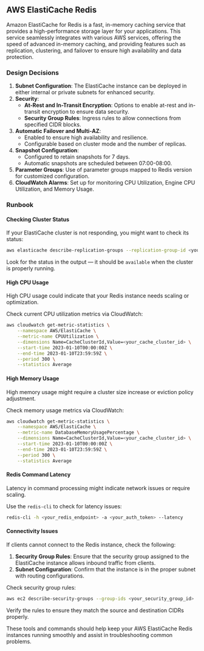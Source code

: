 ## AWS ElastiCache Redis

Amazon ElastiCache for Redis is a fast, in-memory caching service that provides a high-performance storage layer for your applications. This service seamlessly integrates with various AWS services, offering the speed of advanced in-memory caching, and providing features such as replication, clustering, and failover to ensure high availability and data protection.

### Design Decisions

1. **Subnet Configuration**: The ElastiCache instance can be deployed in either internal or private subnets for enhanced security.
2. **Security**: 
    - **At-Rest and In-Transit Encryption**: Options to enable at-rest and in-transit encryption to ensure data security.
    - **Security Group Rules**: Ingress rules to allow connections from specified CIDR blocks.
3. **Automatic Failover and Multi-AZ**: 
    - Enabled to ensure high availability and resilience.
    - Configurable based on cluster mode and the number of replicas.
4. **Snapshot Configuration**:
    - Configured to retain snapshots for 7 days.
    - Automatic snapshots are scheduled between 07:00-08:00.
5. **Parameter Groups**: Use of parameter groups mapped to Redis version for customized configuration.
6. **CloudWatch Alarms**: Set up for monitoring CPU Utilization, Engine CPU Utilization, and Memory Usage.

### Runbook

#### Checking Cluster Status

If your ElastiCache cluster is not responding, you might want to check its status:

```sh
aws elasticache describe-replication-groups --replication-group-id <your_cluster_id>
```

Look for the status in the output — it should be `available` when the cluster is properly running.

#### High CPU Usage

High CPU usage could indicate that your Redis instance needs scaling or optimization.

Check current CPU utilization metrics via CloudWatch:

```sh
aws cloudwatch get-metric-statistics \
    --namespace AWS/ElastiCache \
    --metric-name CPUUtilization \
    --dimensions Name=CacheClusterId,Value=<your_cache_cluster_id> \
    --start-time 2023-01-10T00:00:00Z \
    --end-time 2023-01-10T23:59:59Z \
    --period 300 \
    --statistics Average
```

#### High Memory Usage

High memory usage might require a cluster size increase or eviction policy adjustment.

Check memory usage metrics via CloudWatch:

```sh
aws cloudwatch get-metric-statistics \
    --namespace AWS/ElastiCache \
    --metric-name DatabaseMemoryUsagePercentage \
    --dimensions Name=CacheClusterId,Value=<your_cache_cluster_id> \
    --start-time 2023-01-10T00:00:00Z \
    --end-time 2023-01-10T23:59:59Z \
    --period 300 \
    --statistics Average
```

#### Redis Command Latency

Latency in command processing might indicate network issues or require scaling.

Use the `redis-cli` to check for latency issues:

```sh
redis-cli -h <your_redis_endpoint> -a <your_auth_token> --latency
```

#### Connectivity Issues

If clients cannot connect to the Redis instance, check the following:

1. **Security Group Rules**: Ensure that the security group assigned to the ElastiCache instance allows inbound traffic from clients.
2. **Subnet Configuration**: Confirm that the instance is in the proper subnet with routing configurations.

Check security group rules:

```sh
aws ec2 describe-security-groups --group-ids <your_security_group_id>
```

Verify the rules to ensure they match the source and destination CIDRs properly.

These tools and commands should help keep your AWS ElastiCache Redis instances running smoothly and assist in troubleshooting common problems.

